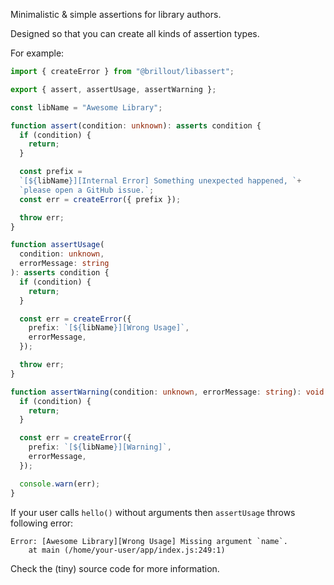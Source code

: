 Minimalistic & simple assertions for library authors.

Designed so that you can create all kinds of assertion types.

For example:

~~~ts
import { createError } from "@brillout/libassert";

export { assert, assertUsage, assertWarning };

const libName = "Awesome Library";

function assert(condition: unknown): asserts condition {
  if (condition) {
    return;
  }

  const prefix =
  `[${libName}][Internal Error] Something unexpected happened, `+
  `please open a GitHub issue.`;
  const err = createError({ prefix });

  throw err;
}

function assertUsage(
  condition: unknown,
  errorMessage: string
): asserts condition {
  if (condition) {
    return;
  }

  const err = createError({
    prefix: `[${libName}][Wrong Usage]`,
    errorMessage,
  });

  throw err;
}

function assertWarning(condition: unknown, errorMessage: string): void {
  if (condition) {
    return;
  }

  const err = createError({
    prefix: `[${libName}][Warning]`,
    errorMessage,
  });

  console.warn(err);
}
~~~

If your user calls `hello()` without arguments then `assertUsage` throws following error:

~~~
Error: [Awesome Library][Wrong Usage] Missing argument `name`.
    at main (/home/your-user/app/index.js:249:1)
~~~

Check the (tiny) source code for more information.
